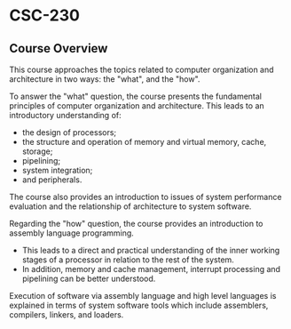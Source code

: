 # CSC-230
## Course Overview
This course approaches the topics related to computer organization and architecture in two ways: the "what", and the "how".

To answer the "what" question, the course presents the fundamental principles of computer organization and architecture. This leads to an introductory understanding of:
* the design of processors;
* the structure and operation of memory and virtual memory, cache, storage;
* pipelining;
* system integration;
* and peripherals.

The course also provides an introduction to issues of system performance evaluation and the relationship of architecture to system software.

Regarding the "how" question, the course provides an introduction to assembly language programming.
* This leads to a direct and practical understanding of the inner working stages of a processor in relation to the rest of the system.
* In addition, memory and cache management, interrupt processing and pipelining can be better understood.

Execution of software via assembly language and high level languages is explained in terms of system software tools which include assemblers, compilers, linkers, and loaders.

